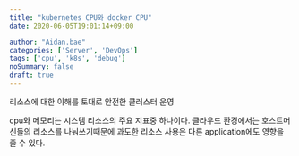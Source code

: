 ```yaml
---
title: "kubernetes CPU와 docker CPU"
date: 2020-06-05T19:01:14+09:00

author: "Aidan.bae"
categories: ['Server', 'DevOps']
tags: ['cpu', 'k8s', 'debug']
noSummary: false
draft: true
---
```


리소스에 대한 이해를 토대로 안전한 클러스터 운영

cpu와 메모리는 시스템 리소스의 주요 지표중 하나이다. 클라우드 환경에서는 호스트머신들의 리소스를 나눠쓰기때문에 과도한 리소스 사용은 다른 application에도 영향을 줄 수 있다.
